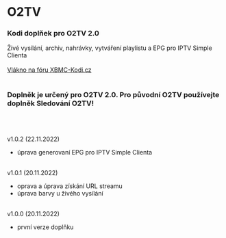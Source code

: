 <h1>O2TV</h1>
<p>
<h3>Kodi doplňek pro O2TV 2.0</h3>
<p>
Živé vysílání, archiv, nahrávky, vytváření playlistu a EPG pro IPTV Simple Clienta<br><br>
<a href="https://www.xbmc-kodi.cz/prispevek-o2tv">Vlákno na fóru XBMC-Kodi.cz</a><br><br>
<h3>Doplněk je určený pro O2TV 2.0. Pro původní O2TV používejte doplněk Sledování O2TV!</h3><br><br>

v1.0.2 (22.11.2022)<br>
- úprava generovaní EPG pro IPTV Simple Clienta<br><br>

v1.0.1 (20.11.2022)<br>
- oprava a úprava získání URL streamu<br>
- úprava barvy u živého vysílání<br><br>

v1.0.0 (20.11.2022)<br>
- první verze doplňku<br><br>

</p>
